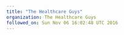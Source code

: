 ```yaml
---
title: "The Healthcare Guys"
organization: The Healthcare Guys
followed_on: Sun Nov 06 16:02:48 UTC 2016
---
```

